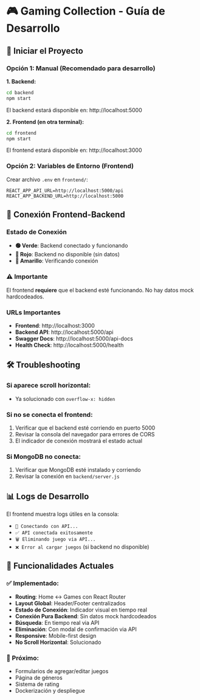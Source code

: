 # 🎮 Gaming Collection - Guía de Desarrollo

## 🚀 Iniciar el Proyecto

### Opción 1: Manual (Recomendado para desarrollo)

**1. Backend:**
```bash
cd backend
npm start
```
El backend estará disponible en: http://localhost:5000

**2. Frontend (en otra terminal):**
```bash
cd frontend
npm start
```
El frontend estará disponible en: http://localhost:3000

### Opción 2: Variables de Entorno (Frontend)

Crear archivo `.env` en `frontend/`:
```env
REACT_APP_API_URL=http://localhost:5000/api
REACT_APP_BACKEND_URL=http://localhost:5000
```

## 🔗 Conexión Frontend-Backend

### Estado de Conexión
- **🟢 Verde**: Backend conectado y funcionando
- **🔴 Rojo**: Backend no disponible (sin datos)
- **🔄 Amarillo**: Verificando conexión

### ⚠️ Importante
El frontend **requiere** que el backend esté funcionando. No hay datos mock hardcodeados.

### URLs Importantes
- **Frontend**: http://localhost:3000
- **Backend API**: http://localhost:5000/api
- **Swagger Docs**: http://localhost:5000/api-docs
- **Health Check**: http://localhost:5000/health

## 🛠️ Troubleshooting

### Si aparece scroll horizontal:
- Ya solucionado con `overflow-x: hidden`

### Si no se conecta el frontend:
1. Verificar que el backend esté corriendo en puerto 5000
2. Revisar la consola del navegador para errores de CORS
3. El indicador de conexión mostrará el estado actual

### Si MongoDB no conecta:
1. Verificar que MongoDB esté instalado y corriendo
2. Revisar la conexión en `backend/server.js`

## 📊 Logs de Desarrollo

El frontend muestra logs útiles en la consola:
- `🔄 Conectando con API...`
- `✅ API conectada exitosamente`
- `🗑️ Eliminando juego via API...`
- `❌ Error al cargar juegos` (si backend no disponible)

## 🎯 Funcionalidades Actuales

### ✅ Implementado:
- **Routing**: Home ↔ Games con React Router
- **Layout Global**: Header/Footer centralizados
- **Estado de Conexión**: Indicador visual en tiempo real
- **Conexión Pura Backend**: Sin datos mock hardcodeados
- **Búsqueda**: En tiempo real via API
- **Eliminación**: Con modal de confirmación via API
- **Responsive**: Mobile-first design
- **No Scroll Horizontal**: Solucionado

### 🔄 Próximo:
- Formularios de agregar/editar juegos
- Página de géneros
- Sistema de rating
- Dockerización y despliegue
